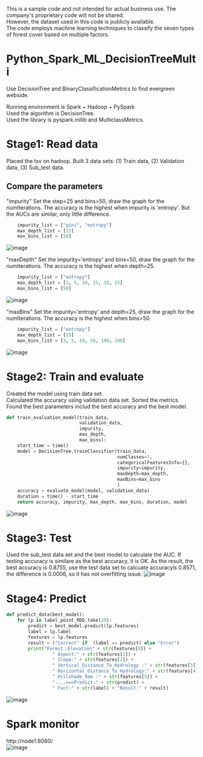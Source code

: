 This is a sample code and not intended for actual business use. The company's proprietary code will not be shared. <br>
However, the dataset used in this code is publicly available. <br>
The code employs machine learning techniques to classify the seven types of forest cover based on multiple factors.

# Python_Spark_ML_DecisionTreeMulti    


Use DecisionTree and BinaryClassificationMetrics to find evergreen webside. 

Running environment is Spark + Hadoop + PySpark    
Used the algorithm is DecisionTree.     
Used the library is pyspark.mllib and MulticlassMetrics. 

# Stage1:  Read data
Placed the tsv on hadoop. Built 3 data sets: (1) Train data, (2) Validation data, (3) Sub_test data.

## Compare the parameters
"impurity"
Set the step=25 and bins=50, draw the graph for the numIterations. The accuracy is the highest when impurity is 'entropy'. But the AUCs are similar, only little difference.
~~~python
    impurity_list = ["gini", "entropy"]
    max_depth_list = [25]
    max_bins_list = [50]
~~~
![image](https://user-images.githubusercontent.com/75282285/194674555-9aabbbe1-edce-4206-b6d4-aa2b845d7981.png)

"maxDepth"
Set the impurity='entropy' and bins=50, draw the graph for the numIterations. The accuracy is the highest when depth=25. 
~~~python
    impurity_list = ["entropy"]
    max_depth_list = [3, 5, 10, 15, 20, 25]
    max_bins_list = [50]
~~~
![image](https://user-images.githubusercontent.com/75282285/194675429-5aa5ca31-26f9-4f14-825d-749caebf7bb8.png)


"maxBins"
Set the impurity='entropy' and depth=25, draw the graph for the numIterations. The accuracy is the highest when bins=50. 
~~~python
    impurity_list = ["entropy"]
    max_depth_list = [25]
    max_bins_list = [3, 5, 10, 50, 100, 200]
~~~
![image](https://user-images.githubusercontent.com/75282285/194675824-8ec50dc0-dee5-4760-ae58-fbb36fdc165e.png)


# Stage2: Train and evaluate   
Created the model using train data set.   
Calculated the accuracy using validation data set.
Sorted the metrics.    
Found the best parameters includ the best accuracy and the best model.  
~~~python
def train_evaluation_model(train_data,
                           validation_data,
                           impurity,
                           max_depth,
                           max_bins):
    start_time = time()
    model = DecisionTree.trainClassifier(train_data,
                                         numClasses=7,
                                         categoricalFeaturesInfo={},
                                         impurity=impurity,
                                         maxDepth=max_depth,
                                         maxBins=max_bins
                                         )
    accuracy = evaluate_model(model, validation_data)
    duration = time() - start_time
    return accuracy, impurity, max_depth, max_bins, duration, model
~~~
![image](https://user-images.githubusercontent.com/75282285/194676146-74caa6e2-2fac-4d4b-93b2-4328b2ab399f.png)


# Stage3: Test
Used the sub_test data set and the best model to calculate the AUC. If testing accuracy is similare as the best accuracy, it is OK.
As the result, the best accuracy is  0.8755, use the test data set to calcuate accuracyis 0.8571, the difference is 0.0006, so it has not overfitting issue. 
![image](https://user-images.githubusercontent.com/75282285/194676169-0910d5b3-d5dc-4fd2-9dae-80122dad488e.png)


# Stage4: Predict
~~~python
def predict_data(best_model):
    for lp in label_point_RDD.take(20):
        predict = best_model.predict(lp.features)
        label = lp.label
        features = lp.features
        result = ("Correct" if  (label == predict) else "Error")
        print("Forest：Elevation" + str(features[0]) +
                 " Aspect:" + str(features[1]) +
                 " Slope:" + str(features[2]) +
                 " Vertical_Distance_To_Hydrology :" + str(features[3]) +
                 " Horizontal_Distance_To_Hydrology:" + str(features[4]) +
                 " Hillshade_9am :" + str(features[5]) +
                 "....==>Predict:" + str(predict) +
                 " Fact:" + str(label) + "Result:" + result)
~~~
![image](https://user-images.githubusercontent.com/75282285/194675371-c2aa861c-9f4f-444b-9da4-1eccea269a02.png)


# Spark monitor

http://node1:8080/    
![image](https://user-images.githubusercontent.com/75282285/194676000-3acea0e2-9e02-40f2-8065-f143efef1eaa.png)
